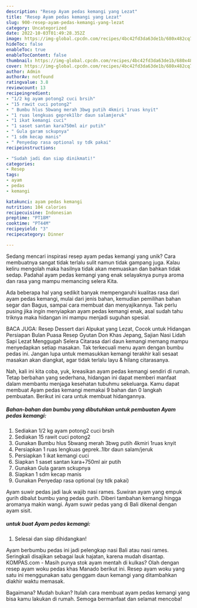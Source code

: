 ```yaml
---
description: "Resep Ayam pedas kemangi yang Lezat"
title: "Resep Ayam pedas kemangi yang Lezat"
slug: 900-resep-ayam-pedas-kemangi-yang-lezat
category: Uncategorized
date: 2022-10-03T01:49:28.352Z
image: https://img-global.cpcdn.com/recipes/4bc42fd3da63de1b/680x482cq70/ayam-pedas-kemangi-foto-resep-utama.jpg
hideToc: false
enableToc: true
enableTocContent: false
thumbnail: https://img-global.cpcdn.com/recipes/4bc42fd3da63de1b/680x482cq70/ayam-pedas-kemangi-foto-resep-utama.jpg
cover: https://img-global.cpcdn.com/recipes/4bc42fd3da63de1b/680x482cq70/ayam-pedas-kemangi-foto-resep-utama.jpg
author: Admin
authorAv: notfound
ratingvalue: 3.8
reviewcount: 13
recipeingredient:
- "1/2 kg ayam potong2 cuci brsih"
- "15 rawit cuci potong2"
- " Bumbu hlus 5bwang merah 3bwg putih 4kmiri 1ruas knyit"
- "1 ruas lengkuas geprek1lbr daun salamjeruk"
- "1 ikat kemangi cuci"
- "1 saset santan kara750ml air putih"
- " Gula garam sckupnya"
- "1 sdm kecap manis"
- " Penyedap rasa optional sy tdk pakai"
recipeinstructions:

- "Sudah jadi dan siap dinikmati!"
categories:
- Resep
tags:
- ayam
- pedas
- kemangi

katakunci: ayam pedas kemangi 
nutrition: 104 calories
recipecuisine: Indonesian
preptime: "PT18M"
cooktime: "PT44M"
recipeyield: "3"
recipecategory: Dinner

---
```





Sedang mencari inspirasi resep ayam pedas kemangi yang unik? Cara membuatnya sangat tidak terlalu sulit namun tidak gampang juga. Kalau keliru mengolah maka hasilnya tidak akan memuaskan dan bahkan tidak sedap. Padahal ayam pedas kemangi yang enak selayaknya punya aroma dan rasa yang mampu memancing selera Kita.





Ada beberapa hal yang sedikit banyak mempengaruhi kualitas rasa dari ayam pedas kemangi, mulai dari jenis bahan, kemudian pemilihan bahan segar dan Bagus, sampai cara membuat dan menyajikannya. Tak perlu pusing jika ingin menyiapkan ayam pedas kemangi enak,      asal sudah tahu triknya maka hidangan ini mampu menjadi suguhan spesial.














BACA JUGA: Resep Dessert dari Alpukat yang Lezat, Cocok untuk Hidangan Persiapan Bulan Puasa Resep Gyutan Don Khas Jepang, Sajian Nasi Lidah Sapi Lezat Menggugah Selera Citarasa dari daun kemangi memang mampu menyedapkan setiap masakan. Tak terkecuali menu ayam dengan bumbu pedas ini. Jangan lupa untuk memasukkan kemangi terakhir kali sesaat masakan akan diangkat, agar tidak terlalu layu &amp; hilang citarasanya.






Nah, kali ini kita coba, yuk, kreasikan ayam pedas kemangi sendiri di rumah. Tetap berbahan yang sederhana, hidangan ini dapat memberi manfaat dalam membantu menjaga kesehatan tubuhmu sekeluarga. Kamu dapat membuat Ayam pedas kemangi memakai 9 bahan dan 0 langkah pembuatan. Berikut ini cara untuk membuat hidangannya.

<!--inarticleads1-->

##### Bahan-bahan dan bumbu yang dibutuhkan untuk pembuatan Ayam pedas kemangi:

1. Sediakan 1/2 kg ayam potong2 cuci brsih
1. Sediakan 15 rawit cuci potong2
1. Gunakan  Bumbu hlus 5bwang merah 3bwg putih 4kmiri 1ruas knyit
1. Persiapkan 1 ruas lengkuas geprek..1lbr daun salam/jeruk
1. Persiapkan 1 ikat kemangi cuci
1. Siapkan 1 saset santan kara+750ml air putih
1. Gunakan  Gula garam sckupnya
1. Siapkan 1 sdm kecap manis
1. Gunakan  Penyedap rasa optional (sy tdk pakai)


Ayam suwir pedas jadi lauk wajib nasi rames. Suwiran ayam yang empuk gurih dibalut bumbu yang pedas gurih. Diberi tambahan kemangi hingga aromanya makin wangi. Ayam suwir pedas yang di Bali dikenal dengan ayam sisit. 

<!--inarticleads2-->

#####  untuk buat Ayam pedas kemangi:


1. Selesai dan siap dihidangkan!

Ayam berbumbu pedas ini jadi pelengkap nasi Bali atau nasi rames. Seringkali disajikan sebagai lauk hajatan, karena mudah disantap. KOMPAS.com - Masih punya stok ayam mentah di kulkas? Olah dengan resep ayam woku pedas khas Manado berikut ini. Resep ayam woku yang satu ini menggunakan satu genggam daun kemangi yang ditambahkan diakhir waktu memasak. 

Bagaimana? Mudah bukan? Itulah cara membuat ayam pedas kemangi yang bisa kamu lakukan di rumah. Semoga bermanfaat dan selamat mencoba!
